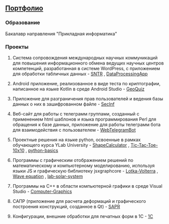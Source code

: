 ## [Портфолио][]
[Портфолио]: https://smylebifa.github.io/

### Образование

Бакалавр направления "Прикладная информатика"


### Проекты

1. Система сопровождения международных научных коммуникаций для повышения информационного обмена ведущих научных центров компетенций, разработанная в системе WordPress, с приложением для обработки табличных данных - [SNTR](https://github.com/smylebifa/SNTR) , [DataProcessingApp](https://github.com/smylebifa/DataProcessingApp)

2. Android приложение, реализованное в виде теста по криптографии, написанное на языке Kotlin в среде Android Studio - [GeoQuiz](https://github.com/smylebifa/GeoQuiz)

3. Приложение для разграничения прав пользователей и ведения базы данных о них в зашифрованном файле - [SecInf](https://github.com/smylebifa/SecInf2)

4. Веб-сайт для работы с телеграмм группами, созданный с применением html шаблонов и языка программирования Perl для обращения к базе данных, приложение для работы телеграмм бота для взаимодействия с пользователем - 
[WebTelegramBot](https://github.com/smylebifa/WebTelegramBot)

5. Проектные решения на языке python, освоенные в рамках обучающего курса YLab University -
[ShapeCalculator](https://github.com/smylebifa/ShapeCalculator) , [Tic-Tac-Toe-10x10](https://github.com/smylebifa/Tic-Tac-Toe-10x10) , [python-basics](https://github.com/smylebifa/python-basics)

6. Программы с графическим отображением решений по математическому и компьютерному моделированию, используя языки JS и графическую библиотеку jsxgraphcore - [Lotka-Volterra](https://github.com/smylebifa/Lotka-Volterra) , [Wave equation](https://github.com/smylebifa/lab-solar-system) , [lab-solar-system](https://github.com/smylebifa/lab-solar-system)

7. Программы на C++ в области компьютерной графики в среде Visual Studio - [Computer-Graphics](https://github.com/smylebifa/Computer-Graphics)

8. САПР (приложение для расчета деформаций и графического построения конструкций, созданное в Qt) - [SAPR](https://github.com/smylebifa/SAPR)

9. Конфигурации, внешние обработки для печатных форм в 1С - [1C](https://github.com/smylebifa/1C)